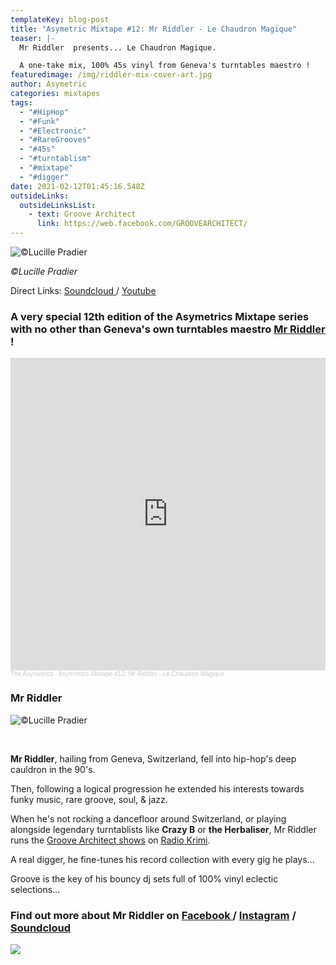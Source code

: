 ```yaml
---
templateKey: blog-post
title: "Asymetric Mixtape #12: Mr Riddler - Le Chaudron Magique"
teaser: |-
  Mr Riddler  presents... Le Chaudron Magique.

  A one-take mix, 100% 45s vinyl from Geneva's turntables maestro !
featuredimage: /img/riddler-mix-cover-art.jpg
author: Asymetric
categories: mixtapes
tags:
  - "#HipHop"
  - "#Funk"
  - "#Electronic"
  - "#RareGrooves"
  - "#45s"
  - "#turntablism"
  - "#mixtape"
  - "#digger"
date: 2021-02-12T01:45:16.548Z
outsideLinks:
  outsideLinksList:
    - text: Groove Architect
      link: https://web.facebook.com/GROOVEARCHITECT/
---
```

![](/img/theasymetrics_mr-riddler-hands-cc-lucille-pradier_big-.jpg "©Lucille Pradier")

*©Lucille Pradier*

Direct Links: [Soundcloud ](https://soundcloud.com/the-asymetrics/asymetrics-mixtape-12-mr-riddler-le-chaudron-magique)/ [Youtube](https://www.youtube.com/watch?v=Pt0ZZInE6Wk)

### A very special 12th edition of the Asymetrics Mixtape series with no other than Geneva's own turntables maestro [Mr Riddler](https://web.facebook.com/riddler.nigma.3) !

<iframe width="100%" height="500" scrolling="no" frameborder="no" allow="autoplay" src="https://w.soundcloud.com/player/?url=https%3A//api.soundcloud.com/tracks/983876356&color=%23ff5500&auto_play=false&hide_related=false&show_comments=true&show_user=true&show_reposts=false&show_teaser=true&visual=true"></iframe><div style="font-size: 10px; color: #cccccc;line-break: anywhere;word-break: normal;overflow: hidden;white-space: nowrap;text-overflow: ellipsis; font-family: Interstate,Lucida Grande,Lucida Sans Unicode,Lucida Sans,Garuda,Verdana,Tahoma,sans-serif;font-weight: 100;"><a href="https://soundcloud.com/the-asymetrics" title="The Asymetrics" target="_blank" style="color: #cccccc; text-decoration: none;">The Asymetrics</a> · <a href="https://soundcloud.com/the-asymetrics/asymetrics-mixtape-12-mr-riddler-le-chaudron-magique" title="Asymetrics Mixtape #12: Mr Riddler - Le Chaudron Magique" target="_blank" style="color: #cccccc; text-decoration: none;">Asymetrics Mixtape #12: Mr Riddler - Le Chaudron Magique</a></div>

### Mr Riddler

![](/img/theasymetrics_mr-riddler-cc-lucille-pradier.jpg "©Lucille Pradier")

**<br>**

**Mr Riddler**, hailing from Geneva, Switzerland, fell into hip-hop's deep cauldron in the 90's.

Then, following a logical progression he extended his interests towards funky music, rare groove, soul, & jazz.

When he's not rocking a dancefloor around Switzerland, or playing alongside legendary turntablists like **Crazy B** or **the Herbaliser**, Mr Riddler runs the [Groove Architect shows](http://www.radiokrimi.com/blog/podcasts-hip-hop/227-podcast-by-riddler-nigma) on [Radio Krimi](http://www.radiokrimi.com/).

A real digger, he fine-tunes his record collection with every gig he plays...

Groove is the key of his bouncy dj sets full of 100% vinyl eclectic selections...

### Find out more about Mr Riddler on [Facebook ](https://web.facebook.com/riddler.nigma.3)/ [Instagram](https://www.instagram.com/riddlernigma25/) / [Soundcloud](https://soundcloud.com/riddler)

![](https://ssl.gstatic.com/ui/v1/icons/mail/images/cleardot.gif)